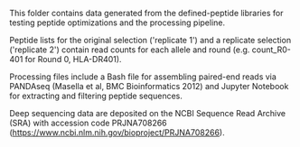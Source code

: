 This folder contains data generated from the defined-peptide libraries for testing peptide optimizations and the processing pipeline.

Peptide lists for the original selection ('replicate 1') and a replicate selection ('replicate 2') contain read counts for each allele and round (e.g. count_R0-401 for Round 0, HLA-DR401).

Processing files include a Bash file for assembling paired-end reads via PANDAseq (Masella et al, BMC Bioinformatics 2012) and Jupyter Notebook for extracting and filtering peptide sequences.

Deep sequencing data are deposited on the NCBI Sequence Read Archive (SRA) with accession code PRJNA708266 (https://www.ncbi.nlm.nih.gov/bioproject/PRJNA708266). 
